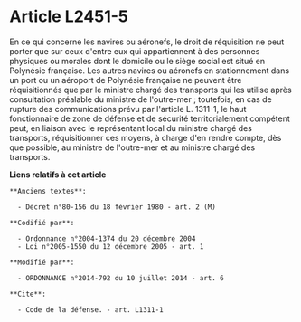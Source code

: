 # Article L2451-5

En ce qui concerne les navires ou aéronefs, le droit de réquisition ne peut porter que sur ceux d'entre eux qui appartiennent
à des personnes physiques ou morales dont le domicile ou le siège social est situé en Polynésie française. Les autres navires
ou aéronefs en stationnement dans un port ou un aéroport de Polynésie française ne peuvent être réquisitionnés que par le
ministre chargé des transports qui les utilise après consultation préalable du ministre de l'outre-mer ; toutefois, en cas de
rupture des communications prévu par l'article L. 1311-1, le haut fonctionnaire de  zone de défense et de sécurité
territorialement compétent peut, en liaison avec le représentant local du ministre chargé des transports, réquisitionner ces
moyens, à charge d'en rendre compte, dès que possible, au ministre de l'outre-mer et au ministre chargé des transports.

**Liens relatifs à cet article**

	**Anciens textes**:

	  - Décret n°80-156 du 18 février 1980 - art. 2 (M)

	**Codifié par**:

	  - Ordonnance n°2004-1374 du 20 décembre 2004
	  - Loi n°2005-1550 du 12 décembre 2005 - art. 1

	**Modifié par**:

	  - ORDONNANCE n°2014-792 du 10 juillet 2014 - art. 6

	**Cite**:

	  - Code de la défense. - art. L1311-1
